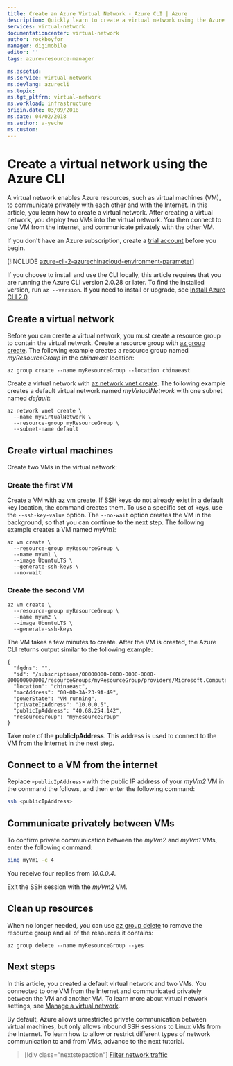 ```yaml
---
title: Create an Azure Virtual Network - Azure CLI | Azure
description: Quickly learn to create a virtual network using the Azure CLI. A virtual network enables Azure resources, such as virtual machines, to communicate privately with each other, and with the internet.
services: virtual-network
documentationcenter: virtual-network
author: rockboyfor
manager: digimobile
editor: ''
tags: azure-resource-manager

ms.assetid: 
ms.service: virtual-network
ms.devlang: azurecli
ms.topic: 
ms.tgt_pltfrm: virtual-network
ms.workload: infrastructure
origin.date: 03/09/2018
ms.date: 04/02/2018
ms.author: v-yeche
ms.custom:
---
```


# Create a virtual network using the Azure CLI

A virtual network enables Azure resources, such as virtual machines (VM), to communicate privately with each other and with the Internet. In this article, you learn how to create a virtual network. After creating a virtual network, you deploy two VMs into the virtual network. You then connect to one VM from the internet, and communicate privately with the other VM.

If you don't have an Azure subscription, create a [trial account](https://www.azure.cn/pricing/1rmb-trial) before you begin.

[!INCLUDE [azure-cli-2-azurechinacloud-environment-parameter](../../includes/azure-cli-2-azurechinacloud-environment-parameter.md)]

If you choose to install and use the CLI locally, this article requires that you are running the Azure CLI version 2.0.28 or later. To find the installed version, run `az --version`. If you need to install or upgrade, see [Install Azure CLI 2.0](https://docs.azure.cn/zh-cn/cli/install-azure-cli?view=azure-cli-latest). 

## Create a virtual network

Before you can create a virtual network, you must create a resource group to contain the virtual network. Create a resource group with [az group create](https://docs.azure.cn/zh-cn/cli/group?view=azure-cli-latest#az_group_create). The following example creates a resource group named *myResourceGroup* in the *chinaeast* location:

```azurecli 
az group create --name myResourceGroup --location chinaeast
```

Create a virtual network with [az network vnet create](https://docs.azure.cn/zh-cn/cli/network/vnet?view=azure-cli-latest#az_network_vnet_create). The following example creates a default virtual network named *myVirtualNetwork* with one subnet named *default*:

```azurecli 
az network vnet create \
  --name myVirtualNetwork \
  --resource-group myResourceGroup \
  --subnet-name default
```

## Create virtual machines

Create two VMs in the virtual network:

### Create the first VM

Create a VM with [az vm create](https://docs.azure.cn/zh-cn/cli/vm?view=azure-cli-latest#az_vm_create). If SSH keys do not already exist in a default key location, the command creates them. To use a specific set of keys, use the `--ssh-key-value` option. The `--no-wait` option creates the VM in the background, so that you can continue to the next step. The following example creates a VM named *myVm1*:

```azurecli 
az vm create \
  --resource-group myResourceGroup \
  --name myVm1 \
  --image UbuntuLTS \
  --generate-ssh-keys \
  --no-wait
```

### Create the second VM

```azurecli 
az vm create \
  --resource-group myResourceGroup \
  --name myVm2 \
  --image UbuntuLTS \
  --generate-ssh-keys
```

The VM takes a few minutes to create. After the VM is created, the Azure CLI returns output similar to the following example: 

```azurecli 
{
  "fqdns": "",
  "id": "/subscriptions/00000000-0000-0000-0000-000000000000/resourceGroups/myResourceGroup/providers/Microsoft.Compute/virtualMachines/myVm1",
  "location": "chinaeast",
  "macAddress": "00-0D-3A-23-9A-49",
  "powerState": "VM running",
  "privateIpAddress": "10.0.0.5",
  "publicIpAddress": "40.68.254.142",
  "resourceGroup": "myResourceGroup"
}
```

Take note of the **publicIpAddress**. This address is used to connect to the VM from the Internet in the next step.

## Connect to a VM from the internet

Replace `<publicIpAddress>` with the public IP address of your *myVm2* VM in the command the follows, and then enter the following command:

```bash 
ssh <publicIpAddress>
```

## Communicate privately between VMs

To confirm private communication between the *myVm2* and *myVm1* VMs, enter the following command:

```bash
ping myVm1 -c 4
```

You receive four replies from *10.0.0.4*.

Exit the SSH session with the *myVm2* VM.

## Clean up resources

When no longer needed, you can use [az group delete](https://docs.azure.cn/zh-cn/cli/group?view=azure-cli-latest#az_group_delete) to remove the resource group and all of the resources it contains:

```azurecli 
az group delete --name myResourceGroup --yes
```

## Next steps

In this article, you created a default virtual network and two VMs. You connected to one VM from the Internet and communicated privately between the VM and another VM. To learn more about virtual network settings, see [Manage a virtual network](manage-virtual-network.md). 

By default, Azure allows unrestricted private communication between virtual machines, but only allows inbound SSH sessions to Linux VMs from the Internet. To learn how to allow or restrict different types of network communication to and from VMs, advance to the next tutorial.

> [!div class="nextstepaction"]
> [Filter network traffic](virtual-networks-create-nsg-arm-cli.md)

<!-- Update_Description: update meta properties, wording update, update link -->